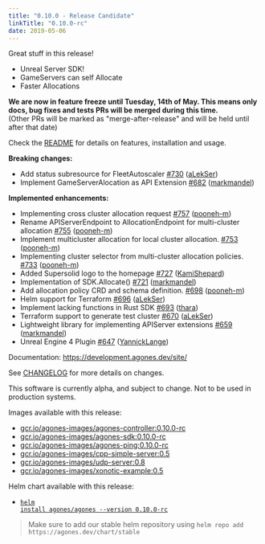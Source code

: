 ```yaml
---
title: "0.10.0 - Release Candidate"
linkTitle: "0.10.0-rc"
date: 2019-05-06
---
```


Great stuff in this release!

- Unreal Server SDK!
- GameServers can self Allocate
- Faster Allocations

**We are now in feature freeze until Tuesday, 14th of May. This means only docs, bug fixes and tests PRs will be merged during this time.**  
(Other PRs will be marked as "merge-after-release" and will be held until after that date)

Check the <a href="https://github.com/GoogleCloudPlatform/agones/tree/release-0.10.0-rc" >README</a> for details on features, installation and usage.

**Breaking changes:**

- Add status subresource for FleetAutoscaler [\#730](https://github.com/GoogleCloudPlatform/agones/pull/730) ([aLekSer](https://github.com/aLekSer))
- Implement GameServerAlocation as API Extension  [\#682](https://github.com/GoogleCloudPlatform/agones/pull/682) ([markmandel](https://github.com/markmandel))

**Implemented enhancements:**

- Implementing cross cluster allocation request [\#757](https://github.com/GoogleCloudPlatform/agones/pull/757) ([pooneh-m](https://github.com/pooneh-m))
- Rename APIServerEndpoint to AllocationEndpoint for multi-cluster allocation [\#755](https://github.com/GoogleCloudPlatform/agones/pull/755) ([pooneh-m](https://github.com/pooneh-m))
- Implement multicluster allocation for local cluster allocation. [\#753](https://github.com/GoogleCloudPlatform/agones/pull/753) ([pooneh-m](https://github.com/pooneh-m))
- Implementing cluster selector from multi-cluster allocation policies. [\#733](https://github.com/GoogleCloudPlatform/agones/pull/733) ([pooneh-m](https://github.com/pooneh-m))
- Added Supersolid logo to the homepage [\#727](https://github.com/GoogleCloudPlatform/agones/pull/727) ([KamiShepard](https://github.com/KamiShepard))
- Implementation of SDK.Allocate\(\) [\#721](https://github.com/GoogleCloudPlatform/agones/pull/721) ([markmandel](https://github.com/markmandel))
- Add allocation policy CRD and schema definition. [\#698](https://github.com/GoogleCloudPlatform/agones/pull/698) ([pooneh-m](https://github.com/pooneh-m))
- Helm support for Terraform [\#696](https://github.com/GoogleCloudPlatform/agones/pull/696) ([aLekSer](https://github.com/aLekSer))
- Implement lacking functions in Rust SDK [\#693](https://github.com/GoogleCloudPlatform/agones/pull/693) ([thara](https://github.com/thara))
- Terraform support to generate test cluster [\#670](https://github.com/GoogleCloudPlatform/agones/pull/670) ([aLekSer](https://github.com/aLekSer))
- Lightweight library for implementing APIServer extensions [\#659](https://github.com/GoogleCloudPlatform/agones/pull/659) ([markmandel](https://github.com/markmandel))
- Unreal Engine 4 Plugin [\#647](https://github.com/GoogleCloudPlatform/agones/pull/647) ([YannickLange](https://github.com/YannickLange))

Documentation: https://development.agones.dev/site/

See <a href="https://github.com/GoogleCloudPlatform/agones/blob/release-0.10.0-rc/CHANGELOG.md" >CHANGELOG</a> for more details on changes.

This software is currently alpha, and subject to change. Not to be used in production systems.

Images available with this release:

- [gcr.io/agones-images/agones-controller:0.10.0-rc](https://gcr.io/agones-images/agones-controller:0.10.0-rc)
- [gcr.io/agones-images/agones-sdk:0.10.0-rc](https://gcr.io/agones-images/agones-sdk:0.10.0-rc)
- [gcr.io/agones-images/agones-ping:0.10.0-rc](https://gcr.io/agones-images/agones-ping:0.10.0-rc)
- [gcr.io/agones-images/cpp-simple-server:0.5](https://gcr.io/agones-images/cpp-simple-server:0.5)
- [gcr.io/agones-images/udp-server:0.8](https://gcr.io/agones-images/udp-server:0.8)
- [gcr.io/agones-images/xonotic-example:0.5](https://gcr.io/agones-images/xonotic-example:0.5)

Helm chart available with this release:

- <a href="https://agones.dev/chart/stable/agones-0.10.0-rc.tgz" ><code>helm install agones/agones --version 0.10.0-rc</code></a>

> Make sure to add our stable helm repository using `helm repo add https://agones.dev/chart/stable`


